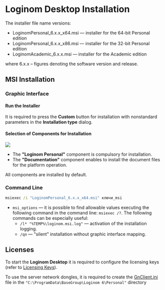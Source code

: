 # Loginom Desktop Installation

The installer file name versions:

* LoginomPersonal_6.x.x_x64.msi — installer for the 64-bit Personal edition
* LoginomPersonal_6.x.x_x86.msi — installer for the 32-bit Personal edition
* LoginomAcademic_6.x.x.msi — installer for the Academic edition

where 6.x.x – figures denoting the software version and release.

## MSI Installation

### Graphic Interface

#### Run the Installer

It is required to press the  **Custom** button for installation with nonstandard parameters in the **Installation type** dialog.

#### Selection of Components for Installation

![](../images/personal_msi_features_default.png)

* The **"Loginom Personal"** component is compulsory for installation.
* The **"Documentation"** component enables to install the document files for the platform operation.

All components are installed by default.

### Command Line

```cmd
msiexec /i "LoginomPersonal_6.x.x_x64.msi" ключи_msi
```

* `msi_options` — it is possible to find allowable values executing the following command in the command line: `msiexec /?`. The following commands can be especially useful:
   * `/l* "%TEMP%\loginom.msi.log"` — activation of the installation logging.
   * `/qn` — "silent" installation without graphic interface mapping.

## Licenses

To start the **Loginom Desktop** it is required to configure the licensing keys (refer to  [Licensing Keys](../licenses/README.md)).

To use the server network dongles, it is required to create the [GnClient.ini](https://dev.guardant.ru/pages/viewpage.action?pageId=1277980) file in the `"C:\ProgramData\BaseGroup\Loginom 6\Personal"` directory
